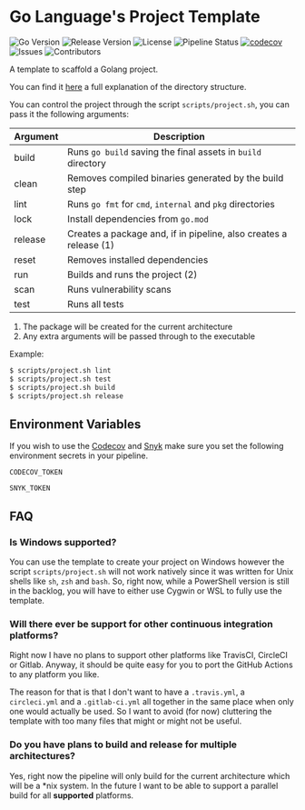 # Go Language's Project Template

![Go Version](https://img.shields.io/github/go-mod/go-version/mundoalem/template-golang-project) ![Release Version](https://img.shields.io/github/v/release/mundoalem/template-golang-project) ![License](https://img.shields.io/github/license/mundoalem/template-golang-project) ![Pipeline Status](https://github.com/mundoalem/template-golang-project/actions/workflows/pipeline.yml/badge.svg) [![codecov](https://codecov.io/gh/mundoalem/template-golang-project/branch/main/graph/badge.svg?token=R0HJ0SAOC0)](https://codecov.io/gh/mundoalem/template-golang-project) ![Issues](https://img.shields.io/github/issues/mundoalem/template-golang-project) ![Contributors](https://img.shields.io/github/contributors/mundoalem/template-golang-project)

A template to scaffold a Golang project.

You can find it [here](https://github.com/golang-standards/project-layout)
a full explanation of the directory structure.

You can control the project through the script `scripts/project.sh`, you can
pass it the following arguments:

| Argument | Description                                                       |
| -------- | --------------------------------------------------------------    |
| build    | Runs `go build` saving the final assets in `build` directory      |
| clean    | Removes compiled binaries generated by the build step             |
| lint     | Runs `go fmt` for `cmd`, `internal` and `pkg` directories         |
| lock     | Install dependencies from `go.mod`                                |
| release  | Creates a package and, if in pipeline, also creates a release (1) |
| reset    | Removes installed dependencies                                    |
| run      | Builds and runs the project (2)                                   |
| scan     | Runs vulnerability scans
| test     | Runs all tests                                                    |

1. The package will be created for the current architecture
2. Any extra arguments will be passed through to the executable

Example:

```bash
$ scripts/project.sh lint
$ scripts/project.sh test
$ scripts/project.sh build
$ scripts/project.sh release
```

## Environment Variables

If you wish to use the [Codecov](https://www.codecov.io/) and [Snyk](https://www.snyk.io/) make sure you set the
following environment secrets in your pipeline.

`CODECOV_TOKEN`

`SNYK_TOKEN`

## FAQ

### Is Windows supported?

You can use the template to create your project on Windows however the script
`scripts/project.sh` will not work natively since it was written for Unix
shells like `sh`, `zsh` and `bash`. So, right now, while a PowerShell version
is still in the backlog, you will have to either use Cygwin or WSL to fully use
the template.

### Will there ever be support for other continuous integration platforms?

Right now I have no plans to support other platforms like TravisCI, CircleCI or
Gitlab. Anyway, it should be quite easy for you to port the GitHub Actions to
any platform you like.

The reason for that is that I don't want to have a `.travis.yml`, a
`circleci.yml` and a `.gitlab-ci.yml` all together in the same place when only
one would actually be used. So I want to avoid (for now) cluttering the
template with too many files that might or might not be useful.

### Do you have plans to build and release for multiple architectures?

Yes, right now the pipeline will only build for the current architecture which
will be a *nix system. In the future I want to be able to support a parallel
build for all **supported** platforms.
